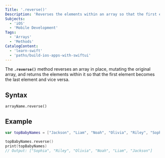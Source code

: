 ```yaml
---
Title: '.reverse()'
Description: 'Reverses the elements within an array so that the first element becomes the last element and vice versa.'
Subjects:
  - 'iOS'
  - 'Mobile Development'
Tags:
  - 'Arrays'
  - 'Methods'
CatalogContent:
  - 'learn-swift'
  - 'paths/build-ios-apps-with-swiftui'
---
```


The **`.reverse()`** method reverses an array in place, mutating the original array, and returns the elements within it so that the first element becomes the last element and vice versa.

## Syntax

```pseudo
arrayName.reverse()
```

## Example

```swift
var topBabyNames = ["Jackson", "Liam", "Noah", "Olivia", "Riley", "Sophia"]

topBabyNames.reverse()
print(topBabyNames)
// Output: ["Sophia", "Riley", "Olivia", "Noah", "Liam", "Jackson"]
```
